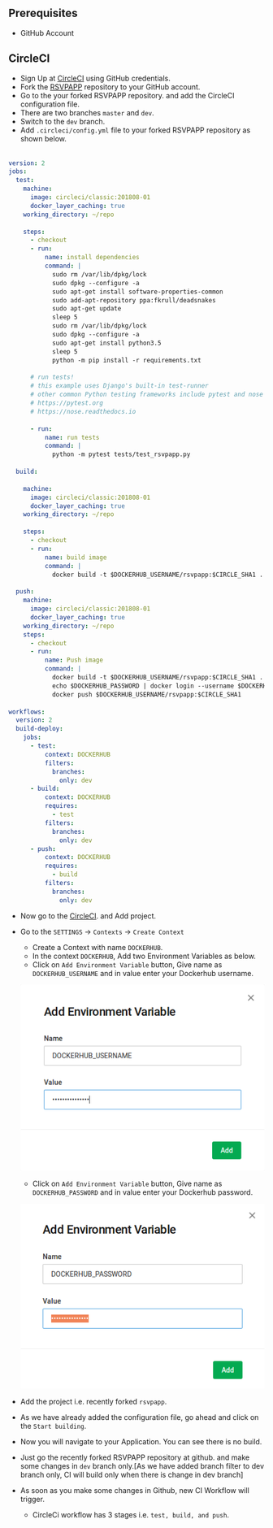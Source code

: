 ## Prerequisites
- GitHub Account

## CircleCI
- Sign Up at [CircleCI](https://circleci.com/) using GitHub credentials.
- Fork the [RSVPAPP](https://github.com/nkhare/rsvpapp.git) repository to your GitHub account.
- Go to the your forked RSVPAPP repository. and add the CircleCI configuration file.
- There are two branches `master` and `dev`.
- Switch to the `dev` branch.
- Add `.circleci/config.yml` file to your forked RSVPAPP repository as shown below.

```yml

version: 2
jobs:
  test:
    machine:
      image: circleci/classic:201808-01
      docker_layer_caching: true
    working_directory: ~/repo
          
    steps:
      - checkout
      - run:
          name: install dependencies
          command: |
            sudo rm /var/lib/dpkg/lock
            sudo dpkg --configure -a
            sudo apt-get install software-properties-common
            sudo add-apt-repository ppa:fkrull/deadsnakes
            sudo apt-get update
            sleep 5
            sudo rm /var/lib/dpkg/lock
            sudo dpkg --configure -a
            sudo apt-get install python3.5
            sleep 5
            python -m pip install -r requirements.txt
        
      # run tests!
      # this example uses Django's built-in test-runner
      # other common Python testing frameworks include pytest and nose
      # https://pytest.org
      # https://nose.readthedocs.io
      
      - run:
          name: run tests
          command: |
            python -m pytest tests/test_rsvpapp.py  

  build:
  
    machine:
      image: circleci/classic:201808-01
      docker_layer_caching: true
    working_directory: ~/repo
          
    steps:
      - checkout 
      - run:
          name: build image
          command: |
            docker build -t $DOCKERHUB_USERNAME/rsvpapp:$CIRCLE_SHA1 .
 
  push:
    machine:
      image: circleci/classic:201808-01
      docker_layer_caching: true
    working_directory: ~/repo
    steps:
      - checkout 
      - run:
          name: Push image
          command: |
            docker build -t $DOCKERHUB_USERNAME/rsvpapp:$CIRCLE_SHA1 .
            echo $DOCKERHUB_PASSWORD | docker login --username $DOCKERHUB_USERNAME --password-stdin
            docker push $DOCKERHUB_USERNAME/rsvpapp:$CIRCLE_SHA1	

workflows:
  version: 2
  build-deploy:
    jobs:
      - test:
          context: DOCKERHUB
          filters:
            branches:
              only: dev        
      - build:
          context: DOCKERHUB 
          requires:
            - test
          filters:
            branches:
              only: dev
      - push:
          context: DOCKERHUB
          requires:
            - build
          filters:
            branches:
              only: dev
```


- Now go to the [CircleCI](https://circleci.com/). and Add project.
- Go to the `SETTINGS` -> `Contexts` -> `Create Context`
  - Create a Context with name `DOCKERHUB`.
  - In the context `DOCKERHUB`, Add two Environment Variables as below.
  - Click on `Add Environment Variable` button, Give name as `DOCKERHUB_USERNAME` and in value enter your Dockerhub username.
  
  ![](./d-user.png)
  - Click on `Add Environment Variable` button, Give name as `DOCKERHUB_PASSWORD` and in value enter your Dockerhub password.
  
  ![](./dc-pass.png)
   
- Add the project i.e. recently forked `rsvpapp`.
- As we have already added the configuration file, go ahead and click on the `Start building`.
- Now you will navigate to your Application. You can see there is no build.
- Just go the recently forked RSVPAPP repository at github. and make some changes in `dev` branch only.[As we have added branch filter to dev branch only, CI will build only when there is change in dev branch]

- As soon as you make some changes in Github, new CI Workflow will trigger.
  - CircleCi workflow has 3 stages i.e. `test, build, and push`.

